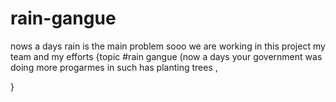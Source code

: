 # rain-gangue
nows a days rain is the main problem sooo we are working in this project my team and my efforts 
 {topic #rain gangue (now a days your government was doing more progarmes in such has planting trees ,
 
 
   }
